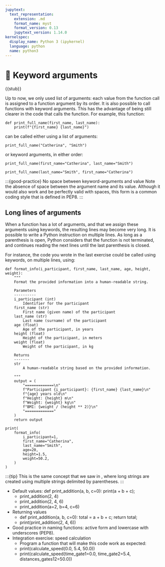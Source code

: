 ```yaml
---
jupytext:
  text_representation:
    extension: .md
    format_name: myst
    format_version: 0.13
    jupytext_version: 1.14.0
kernelspec:
  display_name: Python 3 (ipykernel)
  language: python
  name: python3
---
```


# 🚧 Keyword arguments

{{stub}}

Up to now, we only used list of arguments: each value from the function call is assigned to a function argument by its order. It is also possible to call functions with keyword arguments. This has the advantage of being still clearer in the code that calls the function. For example, this function:

```{code-cell}
def print_full_name(first_name, last_name):
    print(f"{first_name} {last_name}")
```

can be called either using a list of arguments:

```{code-cell}
print_full_name("Catherina", "Smith")
```

or keyword arguments, in either order:

```{code-cell}
print_full_name(first_name="Catherina", last_name="Smith")
```

```{code-cell}
print_full_name(last_name="Smith", first_name="Catherina")
```

:::{good-practice} No space between keyword-arguments and value
Note the absence of space between the argument name and its value. Although it would also work and be perfectly valid with spaces, this form is a common coding style that is defined in PEP8. 
:::

## Long lines of arguments

When a function has a lot of arguments, and that we assign these arguments using keywords, the resulting lines may become very long. It is possible to write a Python instruction on multiple lines. As long as a parenthesis is open, Python considers that the function is not terminated, and continues reading the next lines until the last parenthesis is closed.

For instance, the code you wrote in the last exercise could be called using keywords, on multiple lines, using:

```{code-cell}
def format_info(i_participant, first_name, last_name, age, height, weight):
    """
    Format the provided information into a human-readable string.

    Parameters
    ----------
    i_participant (int)
        Identifier for the participant
    first_name (str)
        First name (given name) of the participant
    last_name (str)
        Last name (surname) of the participant
    age (float)
        Age of the participant, in years
    height (float)
        Height of the participant, in meters
    weight (float)
        Weight of the participant, in kg

    Returns
    -------
    str
        A human-readable string based on the provided information.

    """
    output = (
        "=============\n"
        f"Participant {i_participant}: {first_name} {last_name}\n"
        f"{age} years old\n"
        f"Height: {height} m\n"
        f"Weight: {weight} kg\n"
        f"BMI: {weight / (height ** 2)}\n"
        "============="
    )
    return output
    
print(
    format_info(
        i_participant=1,
        first_name="Catherina",
        last_name="Smith",
        age=20,
        height=1.5,
        weight=50.2,
    )
)
```

:::{tip}
This is the same concept that we saw in [](python_strings.md), where long strings are created using multiple strings delimited by parentheses.
:::

- Default values: def print_addition(a, b, c=0): print(a + b + c);
    - print_addition(2, 4)
    - print_addition(2, 4, 6)
    - print_addition(a=2, b=4, c=6)
- Returning values
    - def print_addition(a, b, c=0): total = a + b + c; return total;
    - print(print_addition(2, 4, 6))
- Good practice in naming functions: active form and lowercase with underscores (PEP8).
- Integration exercise: speed calculation
    - Program a function that will make this code work as expected:
    - print(calculate_speed(0.0, 5.4, 50.0))
    - print(calculate_speed(time_gate1=0.0, time_gate2=5.4, distances_gates12=50.0))